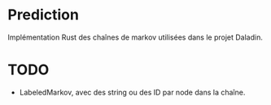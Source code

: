 Prediction
==========

Implémentation Rust des chaînes de markov utilisées dans le projet Daladin.

# TODO

* LabeledMarkov, avec des string ou des ID par node dans la chaîne. 
